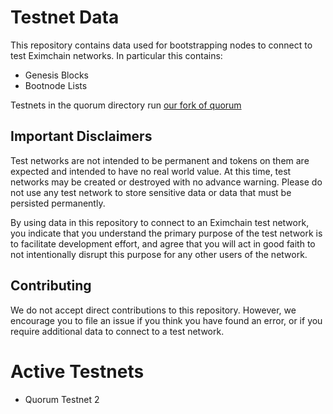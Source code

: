# Testnet Data

This repository contains data used for bootstrapping nodes to connect to test Eximchain networks. In particular this contains:

* Genesis Blocks
* Bootnode Lists

Testnets in the quorum directory run [our fork of quorum](https://github.com/Eximchain/quorum)

## Important Disclaimers

Test networks are not intended to be permanent and tokens on them are expected and intended to have no real world value. At this time, test networks may be created or destroyed with no advance warning. Please do not use any test network to store sensitive data or data that must be persisted permanently.

By using data in this repository to connect to an Eximchain test network, you indicate that you understand the primary purpose of the test network is to facilitate development effort, and agree that you will act in good faith to not intentionally disrupt this purpose for any other users of the network.

## Contributing

We do not accept direct contributions to this repository. However, we encourage you to file an issue if you think you have found an error, or if you require additional data to connect to a test network.

# Active Testnets

* Quorum Testnet 2
